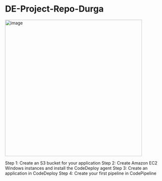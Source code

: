 # DE-Project-Repo-Durga

<img width="451" alt="image" src="https://user-images.githubusercontent.com/105465968/200956740-e1c4025f-741b-4ca2-ad70-ae60a74bdc0b.png">


Step 1: Create an S3 bucket for your application
Step 2: Create Amazon EC2 Windows instances and install the CodeDeploy agent
Step 3: Create an application in CodeDeploy
Step 4: Create your first pipeline in CodePipeline
